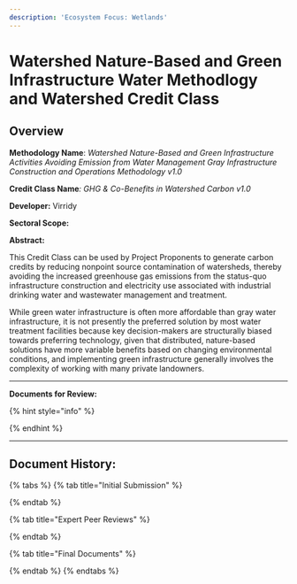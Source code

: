 ```yaml
---
description: 'Ecosystem Focus: Wetlands'
---
```


# Watershed Nature-Based and Green Infrastructure Water Methodlogy and Watershed Credit Class

## Overview

**Methodology Name**: _Watershed Nature-Based and Green Infrastructure Activities Avoiding Emission from Water Management Gray Infrastructure Construction and Operations Methodology v1.0_

**Credit Class Name**_: GHG & Co-Benefits in Watershed Carbon v1.0_&#x20;

**Developer:** Virridy

**Sectoral Scope:**&#x20;

**Abstract:**

This Credit Class can be used by Project Proponents to generate carbon credits by reducing nonpoint source contamination of watersheds, thereby avoiding the increased greenhouse gas emissions from the status-quo infrastructure construction and electricity use  associated with industrial drinking water and wastewater management and treatment.&#x20;

While green water infrastructure is often more affordable than gray water infrastructure, it is not presently the preferred solution by most water treatment facilities because key decision-makers are structurally biased towards preferring technology, given that distributed, nature-based solutions have more variable benefits based on changing environmental conditions, and implementing green infrastructure generally involves the complexity of working with many private landowners.&#x20;





***

**Documents for Review:**

{% hint style="info" %}

{% endhint %}

***



## Document History:

{% tabs %}
{% tab title="Initial Submission" %}

{% endtab %}

{% tab title="Expert Peer Reviews" %}



{% endtab %}

{% tab title="Final Documents" %}

{% endtab %}
{% endtabs %}

